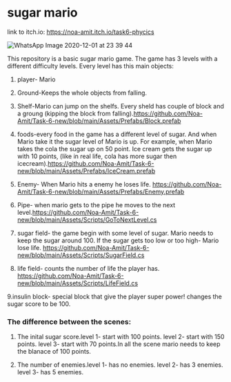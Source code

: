 # sugar mario

link to itch.io: https://noa-amit.itch.io/task6-phycics

![WhatsApp Image 2020-12-01 at 23 39 44](https://user-images.githubusercontent.com/57709369/100800089-c0a34e80-342e-11eb-9960-91874483b361.jpeg)


This repository is a basic sugar mario game. 
The game has 3 levels with a different difficulty levels.
Every level has this main objects:
1. player- Mario
2. Ground-Keeps the whole objects from falling.

3. Shelf-Mario can jump on the shelfs. Every sheld has couple of block and a groung (kipping the block from falling).https://github.com/Noa-Amit/Task-6-new/blob/main/Assets/Prefabs/Block.prefab

4. foods-every food in the game has a different level of sugar. And when Mario take it the sugar level of Mario is up. For example, when Mario takes the cola the sugar up on 50 point. Ice cream gets the sugar up with 10 points, (like in real life, cola has more sugar then icecream).https://github.com/Noa-Amit/Task-6-new/blob/main/Assets/Prefabs/IceCream.prefab


5. Enemy- When Mario hits a enemy he loses life. https://github.com/Noa-Amit/Task-6-new/blob/main/Assets/Prefabs/Enemy.prefab

6. Pipe- when mario gets to the pipe he moves to the next level.https://github.com/Noa-Amit/Task-6-new/blob/main/Assets/Scripts/GoToNextLevel.cs

7. sugar field- the game begin with some level of sugar. Mario needs to keep the sugar around 100. If the sugar gets too low or too high- Mario lose life. https://github.com/Noa-Amit/Task-6-new/blob/main/Assets/Scripts/SugarField.cs

8. life field- counts the number of life the player has.
https://github.com/Noa-Amit/Task-6-new/blob/main/Assets/Scripts/LifeField.cs

9.insulin block- special block that give the player super power! changes the sugar score to be 100.
 
### The difference between the scenes:
1. The inital sugar score.level 1- start with 100 points. level 2- start with 150 points. level 3- start with 70 points.In all the scene mario needs to keep the blanace of 100 points.

2. The number of enemies.level 1- has no enemies. level 2- has 3 enemies. level 3- has 5 enemies.
